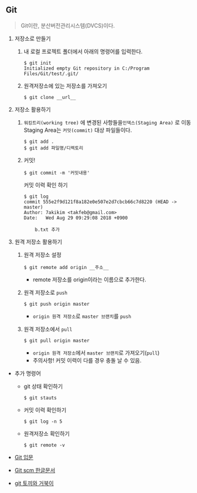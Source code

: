 ## Git

> Git이란, 분산버전관리시스템(DVCS)이다. 

1. 저장소로 만들기

   1. 내 로컬 프로젝트 폴더에서 아래의 명령어를 입력한다.

      ```
      $ git init
      Initialized empty Git repository in C:/Program Files/Git/test/.git/
      ```

   2. 원격저장소에 있는 저장소를 가져오기

      ```
      $ git clone __url__
      ```


2. 저장소 활용하기

   1. `워킹트리(working tree)` 에 변경된 사항들을`인덱스(Staging Area)` 로 이동
      Staging Area는 `커밋(commit)` 대상 파일들이다.

      ```
      $ git add . 
      $ git add 파일명/디렉토리
      ```

   2. 커밋!

      ```
      $ git commit -m '커밋내용'
      ```

      커밋 이력 확인 하기
      ```
      $ git log
      commit 555e2f9d121f8a182e0e507e2d7cbcb66c7d8220 (HEAD -> master)
      Author: 7akikim <takfeb@gmail.com>
      Date:   Wed Aug 29 09:29:08 2018 +0900
      
          b.txt 추가
      
      ```



3. 원격 저장소 활용하기

   1. 원격 저장소 설정

      ```
      $ git remote add origin __주소__
      ```

      * remote 저장소를 origin이라는 이름으로 추가한다.

   2. 원격 저장소로 `push`

      ```
      $ git push origin master
      ```

      * `origin 원격 저장소`로 `master 브랜치`를 `push`

   3. 원격 저장소에서 `pull`

      ```
      $ git pull origin master
      ```

      * `origin 원격 저장소`에서 `master 브랜치`로 가져오기(`pull`)
      * 주의사항! 커밋 이력이 다를 경우 충돌 날 수 있음.

* 추가 명령어

  * git 상태 확인하기 

    ```
    $ git stauts
    ```

  * 커밋 이력 확인하기 

    ```
    $ git log -n 5
    ```

  * 원격저장소 확인하기

    ```
    $ git remote -v
    ```

* [Git 입문](https://backlog.com/git-tutorial/kr/)
* [Git scm 한글문서](https://git-scm.com/book/ko/v1/%EC%8B%9C%EC%9E%91%ED%95%98%EA%B8%B0)
* [git 토끼와 거북이](https://milooy.wordpress.com/2017/06/21/working-together-with-github-tutorial/)